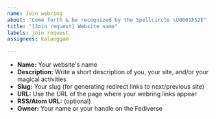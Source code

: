 ```yaml
---
name: Join webring
about: "Come forth & be recognized by the Spellcircle \U0001F52E"
title: "[Join request] Website name"
labels: join request
assignees: kalanggam

---
```


+ **Name:** Your website's name
+ **Description:**  Write a short description of you, your site, and/or your magical activities
+ **Slug:** Your slug (for generating redirect links to next/previous site)
+ **URL:** Use the URL of the page where your webring links appear
+ **RSS/Atom URL:** (optional)
+ **Owner:** Your name or your handle on the Fediverse

